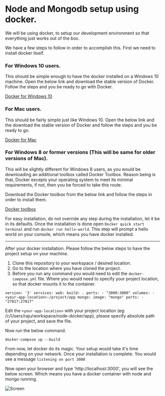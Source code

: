 # Node and Mongodb setup using docker.

We will be using docker, to setup our development environment so that everything just works out of the box. 

We have a few steps to follow in order to accomplish this. First we need to install docker itself.

### For Windows 10 users.

This should be simple enough to have the docker installed on a Windows 10 machine. Open the below link and download the stable version of Docker. Follow the steps and you be ready to go with Docker.

[Docker for Windows 10](https://docs.docker.com/docker-for-windows/install/#download-docker-for-windows)

### For Mac users.

This should be fairly simple just like Windows 10. Open the below link and the download the stable version of Docker and follow the steps and you be ready to go.

[Docker for Mac](https://docs.docker.com/docker-for-mac/install/#download-docker-for-mac)

### For Windows 8 or former versions (This will be same for older versions of Mac).

This will be slightly different for Windows 8 users, as you would be downloading an additional toolbox called Docker Toolbox. Reason being is that, Docker excepts your operating system to meet its minimal requirements, if not, then you be forced to take this route.

Download the Docker toolbox from the below link and follow the steps in order to install them. 

[Docker toolbox](https://docs.docker.com/toolbox/toolbox_install_windows/)

For easy installation, do not override any step during the installation, let it be in its defaults. Once the installation is done open `Docker quick start terminal` and run `docker run hello-world`. This step will prompt a hello world on your console, which means you have docker installed.


---

After your docker installation. Please follow the below steps to have the project setup on your machine.

1. Clone this repository to your workspace / desired location.
2. Go to the location where you have cloned the project.
3. Before you run any command you would need to edit the `docker-compose.yml` file. Where you would need to specify your project location, so that docker mounts it to the container.


`
  version: '3'
services:
  web:
    build: .
    ports:
      - "3000:3000"
    volumes:
      - <your-app-location>:/project/app
  mongo:
    image: "mongo"
    ports:
      - "27017:27017"
`

Edit the `<your-app-location>` with your project location (eg: /c/Users/raju/workspace/node-docker/app), please specify absolute path of your project, and save the file.

Now run the below command.

`docker-compose up --build`

From now, let docker do its magic. Your setup would take it's time depending on your network. Once your installation is complete. You would see a message `listening on port 3000`

Now open your browser and type 'http://localhost:3000', you will see the below screen. Which means you have a docker container with node and mongo running.


![Screen](https://image.ibb.co/dM40zk/Screen_Shot_2017_07_26_at_8_14_48_AM.png)




